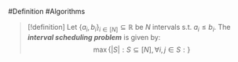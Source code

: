 #Definition #Algorithms 

> [!definition]
> Let $\{ a_{i},b_{i} \}_{i\in[N]}\subseteq \mathbb{R}$ be $N$ intervals s.t. $a_{i}\leq b_{i}$. The ***interval scheduling problem*** is given by: $$\max\{ |S|: S\subseteq[N], \forall i,j\in S:  \}$$